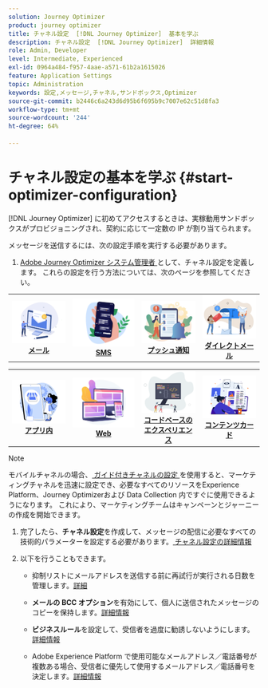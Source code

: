 ```yaml
---
solution: Journey Optimizer
product: journey optimizer
title: チャネル設定  [!DNL Journey Optimizer]  基本を学ぶ
description: チャネル設定  [!DNL Journey Optimizer]  詳細情報
role: Admin, Developer
level: Intermediate, Experienced
exl-id: 0964a484-f957-4aae-a571-61b2a1615026
feature: Application Settings
topic: Administration
keywords: 設定,メッセージ,チャネル,サンドボックス,Optimizer
source-git-commit: b2446c6a243d6d95b6f695b9c7007e62c51d8fa3
workflow-type: tm+mt
source-wordcount: '244'
ht-degree: 64%

---
```



# チャネル設定の基本を学ぶ {#start-optimizer-configuration}

[!DNL Journey Optimizer] に初めてアクセスするときは、実稼動用サンドボックスがプロビジョニングされ、契約に応じて一定数の IP が割り当てられます。


メッセージを送信するには、次の設定手順を実行する必要があります。

1. [Adobe Journey Optimizer システム管理者 ](../start/path/administrator.md) として、チャネル設定を定義します。 これらの設定を行う方法については、次のページを参照してください。

<table style="table-layout:fixed"><tr style="border: 0;">
<td><a href="../email/get-started-email-config.md"><img alt="メール" src="../channels/assets/do-not-localize/email.png"></a>
<div align="center"><a href="../email/get-started-email-config.md"><strong>メール</strong></a></div></td>
<td><a href="../sms/sms-configuration.md"><img alt="SMS" src="../channels/assets/do-not-localize/sms.png"></a>
<div align="center"><a href="../sms/sms-configuration.md"><strong>SMS</strong></a></div></td>
<td><a href="../push/push-configuration.md"><img alt="プッシュ" src="../channels/assets/do-not-localize/push.png"></a>
<div align="center"><a href="../push/push-configuration.md"><strong>プッシュ通知</strong></a></div></td>
<td><a href="../direct-mail/direct-mail-configuration.md"><img alt="ダイレクトメール" src="../channels/assets/do-not-localize/direct-mail.jpg"></a>
<div align="center"><a href="../direct-mail/direct-mail-configuration.md"><strong>ダイレクトメール</strong></a></div></td>
</tr></table>

<table style="table-layout:fixed"><tr style="border: 0;">
<td><a href="../in-app/inapp-configuration.md"><img alt="アプリ内" src="../channels/assets/do-not-localize/inapp.jpg"></a>
<div align="center"><a href="../in-app/inapp-configuration.md"><strong>アプリ内</strong></a></div></td>
<td><a href="../web/web-configuration.md"><img alt="Web" src="../channels/assets/do-not-localize/web.jpg"></a>
<div align="center"><a href="../web/web-configuration.md"><strong>Web</strong></a></div></td>
<td><a href="../code-based/code-based-configuration.md"><img alt="コードベースのエクスペリエンス" src="../channels/assets/do-not-localize/code.png"></a>
<div align="center"><a href="../code-based/code-based-configuration.md"><strong>コードベースのエクスペリエンス</strong></a></div></td>
<td><a href="../content-card/content-card-configuration-prereq.md"><img alt="コンテンツカード" src="../channels/assets/do-not-localize/cards.png"></a>
<div align="center"><a href="../content-card/content-card-configuration-prereq.md"><strong>コンテンツカード</strong></a></div></td>
</tr></table>

>[!NOTE]
>
>モバイルチャネルの場合、[ ガイド付きチャネルの設定 ](set-mobile-config.md) を使用すると、マーケティングチャネルを迅速に設定でき、必要なすべてのリソースをExperience Platform、Journey Optimizerおよび Data Collection 内ですぐに使用できるようになります。 これにより、マーケティングチームはキャンペーンとジャーニーの作成を開始できます。

1. 完了したら、**チャネル設定**&#x200B;を作成して、メッセージの配信に必要なすべての技術的パラメーターを設定する必要があります。[ チャネル設定の詳細情報 ](channel-surfaces.md)

1. 以下を行うこともできます。

   * 抑制リストにメールアドレスを送信する前に再試行が実行される日数を管理します。[詳細](manage-suppression-list.md)

   * **メールの BCC オプション**&#x200B;を有効にして、個人に送信されたメッセージのコピーを保持します。[詳細情報](archiving-support.md#enable-bcc)

   * **ビジネスルール**&#x200B;を設定して、受信者を過度に勧誘しないようにします。[詳細情報](../configuration/rule-sets.md)

   * Adobe Experience Platform で使用可能なメールアドレス／電話番号が複数ある場合、受信者に優先して使用するメールアドレス／電話番号を決定します。[詳細情報](primary-email-addresses.md)
